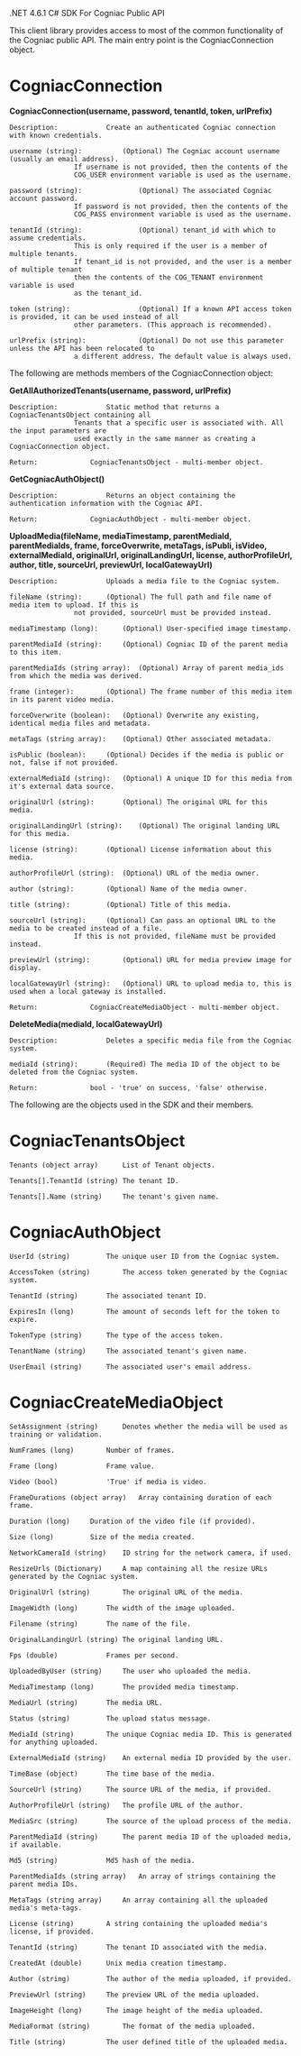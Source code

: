 .NET 4.6.1 C# SDK For Cogniac Public API

This client library provides access to most of the common functionality of the Cogniac public API. The main entry point is the CogniacConnection object.

# CogniacConnection

__CogniacConnection(username, password, tenantId, token, urlPrefix)__

	Description: 			Create an authenticated Cogniac connection with known credentials.

	username (string):        	(Optional) The Cogniac account username (usually an email address).
					If username is not provided, then the contents of the
					COG_USER environment variable is used as the username.

	password (string):          	(Optional) The associated Cogniac account password.
					If password is not provided, then the contents of the
					COG_PASS environment variable is used as the username.

	tenantId (string):          	(Optional) tenant_id with which to assume credentials.
					This is only required if the user is a member of multiple tenants.
					If tenant_id is not provided, and the user is a member of multiple tenant
					then the contents of the COG_TENANT environment variable is used
					as the tenant_id.

	token (string):             	(Optional) If a known API access token is provided, it can be used instead of all
					other parameters. (This approach is recommended). 
	
	urlPrefix (string):         	(Optional) Do not use this parameter unless the API has been relocated to 
					a different address. The default value is always used.

The following are methods members of the CogniacConnection object:

__GetAllAuthorizedTenants(username, password, urlPrefix)__
		
	Description: 			Static method that returns a CogniacTenantsObject containing all
					Tenants that a specific user is associated with. All the input parameters are 
					used exactly in the same manner as creating a CogniacConnection object.
		
	Return:				CogniacTenantsObject - multi-member object.
				
__GetCogniacAuthObject()__
		
	Description:			Returns an object containing the authentication information with the Cogniac API.
		
	Return:				CogniacAuthObject - multi-member object.
		
__UploadMedia(fileName, mediaTimestamp, parentMediaId, parentMediaIds, frame, forceOverwrite, metaTags, isPubli, 
		isVideo, externalMediaId, originalUrl, originalLandingUrl, license, authorProfileUrl, author, title, 
		sourceUrl, previewUrl, localGatewayUrl)__
		
	Description:			Uploads a media file to the Cogniac system.
		
	fileName (string):		(Optional) The full path and file name of media item to upload. If this is
					not provided, sourceUrl must be provided instead.
		
	mediaTimestamp (long):		(Optional) User-specified image timestamp.

	parentMediaId (string):		(Optional) Cogniac ID of the parent media to this item.

	parentMediaIds (string array):	(Optional) Array of parent media_ids from which the media was derived.

	frame (integer):		(Optional) The frame number of this media item in its parent video media.
		
	forceOverwrite (boolean):	(Optional) Overwrite any existing, identical media files and metadata.

	metaTags (string array):	(Optional) Other associated metadata.

	isPublic (boolean):		(Optional) Decides if the media is public or not, false if not provided.

	externalMediaId (string):	(Optional) A unique ID for this media from it's external data source.

	originalUrl (string):		(Optional) The original URL for this media.

	originalLandingUrl (string):	(Optional) The original landing URL for this media.

	license (string):		(Optional) License information about this media.

	authorProfileUrl (string):	(Optional) URL of the media owner.

	author (string):		(Optional) Name of the media owner.

	title (string):			(Optional) Title of this media.

	sourceUrl (string):		(Optional) Can pass an optional URL to the media to be created instead of a file.
					If this is not provided, fileName must be provided instead.

	previewUrl (string):		(Optional) URL for media preview image for display.

	localGatewayUrl (string):	(Optional) URL to upload media to, this is used when a local gateway is installed.

	Return:				CogniacCreateMediaObject - multi-member object.

__DeleteMedia(mediaId, localGatewayUrl)__

	Description:			Deletes a specific media file from the Cogniac system.

	mediaId (string):		(Required) The media ID of the object to be deleted from the Cogniac system.

	Return:				bool - 'true' on success, 'false' otherwise.
		
The following are the objects used in the SDK and their members.
		
# CogniacTenantsObject

	Tenants (object array)		List of Tenant objects.

	Tenants[].TenantId (string)	The tenant ID.

	Tenants[].Name (string)		The tenant's given name.

# CogniacAuthObject

	UserId (string)			The unique user ID from the Cogniac system.

	AccessToken (string)		The access token generated by the Cogniac system.

	TenantId (string)		The associated tenant ID.

	ExpiresIn (long)		The amount of seconds left for the token to expire.

	TokenType (string)		The type of the access token.

	TenantName (string)		The associated tenant's given name.

	UserEmail (string)		The associated user's email address.
		
# CogniacCreateMediaObject

	SetAssignment (string)		Denotes whether the media will be used as training or validation.

	NumFrames (long)		Number of frames.

	Frame (long)			Frame value.

	Video (bool)			'True' if media is video.

	FrameDurations (object array)	Array containing duration of each frame.

	Duration (long)		Duration of the video file (if provided).

	Size (long)			Size of the media created.

	NetworkCameraId (string)	ID string for the network camera, if used.

	ResizeUrls (Dictionary)		A map containing all the resize URLs generated by the Cogniac system.

	OriginalUrl (string)		The original URL of the media.

	ImageWidth (long)		The width of the image uploaded.

	Filename (string)		The name of the file.

	OriginalLandingUrl (string)	The original landing URL.

	Fps (double)			Frames per second.

	UploadedByUser (string)		The user who uploaded the media.

	MediaTimestamp (long)		The provided media timestamp.

	MediaUrl (string)		The media URL.

	Status (string)			The upload status message.

	MediaId (string)		The unique Cogniac media ID. This is generated for anything uploaded.

	ExternalMediaId (string)	An external media ID provided by the user.

	TimeBase (object)		The time base of the media.

	SourceUrl (string)		The source URL of the media, if provided.

	AuthorProfileUrl (string)	The profile URL of the author.

	MediaSrc (string)		The source of the upload process of the media.

	ParentMediaId (string)		The parent media ID of the uploaded media, if available.

	Md5 (string)			Md5 hash of the media.

	ParentMediaIds (string array)	An array of strings containing the parent media IDs.

	MetaTags (string array)		An array containing all the uploaded media's meta-tags.

	License (string)		A string containing the uploaded media's license, if provided.

	TenantId (string)		The tenant ID associated with the media.

	CreatedAt (double)		Unix media creation timestamp.

	Author (string)			The author of the media uploaded, if provided.

	PreviewUrl (string)		The preview URL of the media uploaded.

	ImageHeight (long)		The image height of the media uploaded.

	MediaFormat (string)		The format of the media uploaded.

	Title (string)			The user defined title of the uploaded media.
